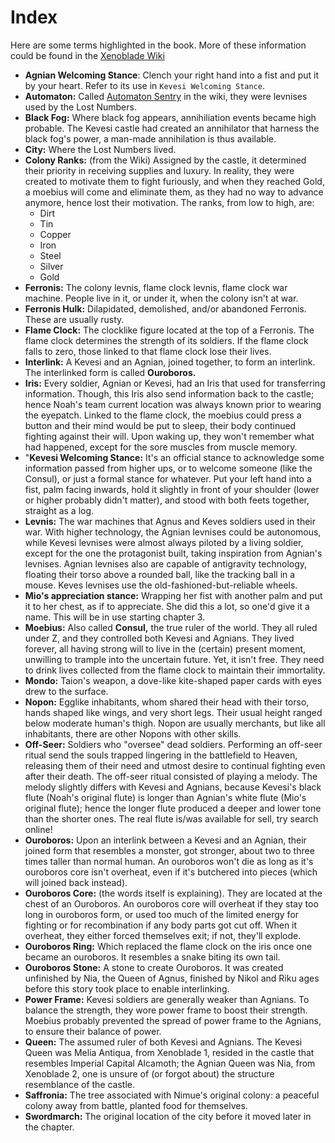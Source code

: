 # Index

Here are some terms highlighted in the book. More of these information could be found in the [Xenoblade Wiki](https://xenoblade.fandom.com/wiki/)

- **Agnian Welcoming Stance**: Clench your right hand into a fist and put it by your heart. Refer to its use in `Kevesi Welcoming Stance`. 
- **Automaton:** Called [Automaton Sentry](https://xenoblade.fandom.com/wiki/Automaton_Sentry) in the wiki, they were levnises used by the Lost Numbers. 
- **Black Fog:** Where black fog appears, annihiliation events became high probable. The Kevesi castle had created an annihilator that harness the black fog's power, a man-made annihilation is thus available. 
- **City:** Where the Lost Numbers lived.
- **Colony Ranks:** (from the Wiki) Assigned by the castle, it determined their priority in receiving supplies and luxury. In reality, they were created to motivate them to fight furiously, and when they reached Gold, a moebius will come and eliminate them, as they had no way to advance anymore, hence lost their motivation. The ranks, from low to high, are: 
  - Dirt
  - Tin
  - Copper
  - Iron
  - Steel
  - Silver
  - Gold
- **Ferronis:** The colony levnis, flame clock levnis, flame clock war machine. People live in it, or under it, when the colony isn't at war. 
- **Ferronis Hulk:** Dilapidated, demolished, and/or abandoned Ferronis. These are usually rusty. 
- **Flame Clock:** The clocklike figure located at the top of a Ferronis. The flame clock determines the strength of its soldiers. If the flame clock falls to zero, those linked to that flame clock lose their lives. 
- **Interlink:** A Kevesi and an Agnian, joined together, to form an interlink. The interlinked form is called **Ouroboros.**
- **Iris:** Every soldier, Agnian or Kevesi, had an Iris that used for transferring information. Though, this Iris also send information back to the castle; hence Noah's team current location was always known prior to wearing the eyepatch. Linked to the flame clock, the moebius could press a button and their mind would be put to sleep, their body continued fighting against their will. Upon waking up, they won't remember what had happened, except for the sore muscles from muscle memory. 
- "**Kevesi Welcoming Stance:** It's an official stance to acknowledge some information passed from higher ups, or to welcome someone (like the Consul), or just a formal stance for whatever. Put your left hand into a fist, palm facing inwards, hold it slightly in front of your shoulder (lower or higher probably didn't matter), and stood with both feets together, straight as a log. 
- **Levnis:** The war machines that Agnus and Keves soldiers used in their war. With higher technology, the Agnian levnises could be autonomous, while Kevesi levnises were almost always piloted by a living soldier, except for the one the protagonist built, taking inspiration from Agnian's levnises. Agnian levnises also are capable of antigravity technology, floating their torso above a rounded ball, like the tracking ball in a mouse. Keves levnises use the old-fashioned-but-reliable wheels. 
- **Mio's appreciation stance:** Wrapping her fist with another palm and put it to her chest, as if to appreciate. She did this a lot, so one'd give it a name. This will be in use starting chapter 3. 
- **Moebius:** Also called **Consul,** the true ruler of the world. They all ruled under Z, and they controlled both Kevesi and Agnians. They lived forever, all having strong will to live in the (certain) present moment, unwilling to trample into the uncertain future. Yet, it isn't free. They need to drink lives collected from the flame clock to maintain their immortality. 
- **Mondo:** Taion's weapon, a dove-like kite-shaped paper cards with eyes drew to the surface. 
- **Nopon:** Egglike inhabitants, whom shared their head with their torso, hands shaped like wings, and very short legs. Their usual height ranged below moderate human's thigh. Nopon are usually merchants, but like all inhabitants, there are other Nopons with other skills. 
- **Off-Seer:** Soldiers who "oversee" dead soldiers. Performing an off-seer ritual send the souls trapped lingering in the battlefield to Heaven, releasing them of their need and utmost desire to continual fighting even after their death. The off-seer ritual consisted of playing a melody. The melody slightly differs with Kevesi and Agnians, because Kevesi's black flute (Noah's original flute) is longer than Agnian's white flute (Mio's original flute); hence the longer flute produced a deeper and lower tone than the shorter ones. The real flute is/was available for sell, try search online! 
- **Ouroboros:** Upon an interlink between a Kevesi and an Agnian, their joined form that resembles a monster, got stronger, about two to three times taller than normal human. An ouroboros won't die as long as it's ouroboros core isn't overheat, even if it's butchered into pieces (which will joined back instead). 
- **Ouroboros Core:** (the words itself is explaining). They are located at the chest of an Ouroboros. An ouroboros core will overheat if they stay too long in ouroboros form, or used too much of the limited energy for fighting or for recombination if any body parts got cut off. When it overheat, they either forced themselves exit; if not, they'll explode. 
- **Ouroboros Ring:** Which replaced the flame clock on the iris once one became an ouroboros. It resembles a snake biting its own tail. 
- **Ouroboros Stone:** A stone to create Ouroboros. It was created unfinished by Nia, the Queen of Agnus, finished by Nikol and Riku ages before this story took place to enable interlinking. 
- **Power Frame:** Kevesi soldiers are generally weaker than Agnians. To balance the strength, they wore power frame to boost their strength. Moebius probably prevented the spread of power frame to the Agnians, to ensure their balance of power. 
- **Queen:** The assumed ruler of both Kevesi and Agnians. The Kevesi Queen was Melia Antiqua, from Xenoblade 1, resided in the castle that resembles Imperial Capital Alcamoth; the Agnian Queen was Nia, from Xenoblade 2, one is unsure of (or forgot about) the structure resemblance of the castle. 
- **Saffronia:** The tree associated with Nimue's original colony: a peaceful colony away from battle, planted food for themselves. 
- **Swordmarch:** The original location of the city before it moved later in the chapter. 